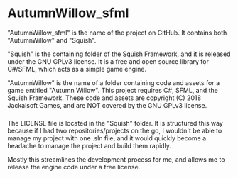 # AutumnWillow_sfml

"AutumnWillow_sfml" is the name of the project on GitHub. It contains
both "AutumnWillow" and "Squish".

"Squish" is the containing folder of the Squish Framework, and it is
released under the GNU GPLv3 license. It is a free and open source
library for C#/SFML, which acts as a simple game engine.

"AutumnWillow" is the name of a folder containing code and assets for
a game entitled "Autumn Willow". This project requires C#, SFML, and
the Squish Framework. These code and assets are copyright (C) 2018
Jackalsoft Games, and are NOT covered by the GNU GPLv3 license.

###

The LICENSE file is located in the "Squish" folder. It is structured
this way because if I had two repositories/projects on the go, I
wouldn't be able to manage my project with one .sln file, and it would
quickly become a headache to manage the project and build them rapidly.

Mostly this streamlines the development process for me, and allows me
to release the engine code under a free license.